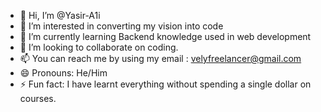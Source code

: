 - 👋 Hi, I’m @Yasir-A1i
- 👀 I’m interested in converting my vision into code
- 🌱 I’m currently learning Backend knowledge used in web development
- 💞️ I’m looking to collaborate on coding.
- 📫 You can reach me by using my email : velyfreelancer@gmail.com
- 😄 Pronouns: He/Him
- ⚡ Fun fact: I have learnt everything without spending a single dollar on courses.

<!---
Yasir-A1i/Yasir-A1i is a ✨ special ✨ repository because its `README.md` (this file) appears on your GitHub profile.
You can click the Preview link to take a look at your changes.
--->
